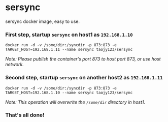 # sersync

sersync docker image, easy to use.

### First step, startup `sersync` on host1 as `192.168.1.10`
```
docker run -d -v /some/dir:/syncdir -p 873:873 -e TARGET_HOST=192.168.1.11 --name sersync taojy123/sersync
```
*Note: Please publish the container's port 873 to host port 873, or use host network.*

### Second step, startup `sersync` on another host2 as `192.168.1.11`
```
docker run -d -v /some/dir:/syncdir -p 873:873 -e TARGET_HOST=192.168.1.10 --name sersync taojy123/sersync
```
*Note: This operation will overwrite the `/some/dir` directory in host1.*

### That's all done!
